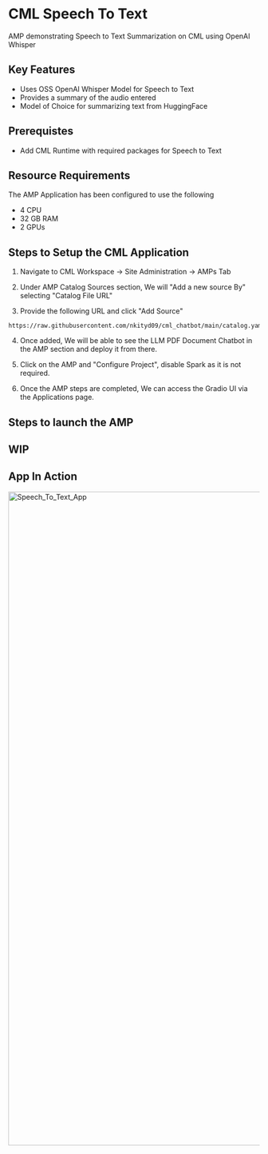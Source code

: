 # CML Speech To Text
AMP demonstrating Speech to Text Summarization on CML using OpenAI Whisper

## Key Features
- Uses OSS OpenAI Whisper Model for Speech to Text 
- Provides a summary of the audio entered
- Model of Choice for summarizing text from HuggingFace

## Prerequistes
- Add CML Runtime with required packages for Speech to Text

## Resource Requirements
The AMP Application has been configured to use the following
- 4 CPU
- 32 GB RAM
- 2 GPUs

## Steps to Setup the CML Application

1. Navigate to CML Workspace -> Site Administration -> AMPs Tab

2. Under AMP Catalog Sources section, We will "Add a new source By" selecting "Catalog File URL"

3. Provide the following URL and click "Add Source"
```
https://raw.githubusercontent.com/nkityd09/cml_chatbot/main/catalog.yaml
```

4. Once added, We will be able to see the LLM PDF Document Chatbot in the AMP section and deploy it from there.

5. Click on the AMP and "Configure Project", disable Spark as it is not required.

6. Once the AMP steps are completed, We can access the Gradio UI via the Applications page.


## Steps to launch the AMP

## WIP

## App In Action
<img width="1308" alt="Speech_To_Text_App" src="https://github.com/nkityd09/cml_speech_to_text/assets/101132317/1693222c-0cbc-4838-b115-72991fd19a5e">


